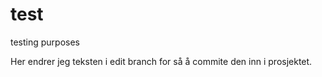 # test
testing purposes

Her endrer jeg teksten i edit branch for så å commite den inn i prosjektet.
